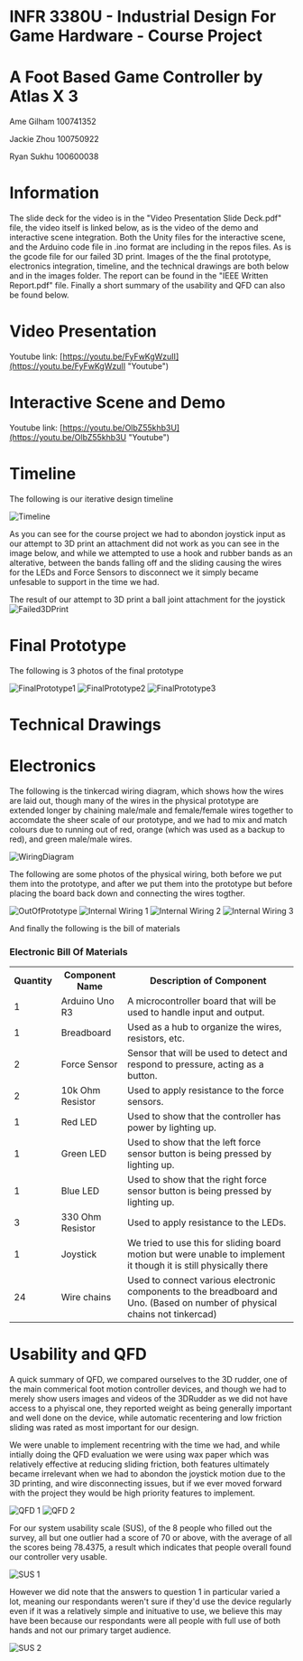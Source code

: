 # INFR 3380U - Industrial Design For Game Hardware - Course Project

# A Foot Based Game Controller by Atlas X 3

Ame Gilham 100741352

Jackie Zhou 100750922

Ryan Sukhu 100600038

# Information

The slide deck for the video is in the "Video Presentation Slide Deck.pdf" file, the video itself is linked below,
as is the video of the demo and interactive scene integration. Both the Unity files for the interactive scene, 
and the Arduino code file in .ino format are including in the repos files. As is the gcode file for our failed
3D print. Images of the the final prototype, electronics integration, timeline, and the technical drawings are 
both below and in the images folder. The report can be found in the "IEEE Written Report.pdf" file. Finally a 
short summary of the usability and QFD can also be found below.

# Video Presentation

Youtube link: [https://youtu.be/FyFwKgWzuII](https://youtu.be/FyFwKgWzuII "Youtube")

# Interactive Scene and Demo

Youtube link: [https://youtu.be/OlbZ55khb3U](https://youtu.be/OlbZ55khb3U "Youtube")

# Timeline

The following is our iterative design timeline

![Timeline](Images/IterativeDesignTimeline.PNG)

As you can see for the course project we had to abondon joystick input as our attempt
to 3D print an attachment did not work as you can see in the image below, and while 
we attempted to use a hook and rubber bands as an alterative, between the bands falling
off and the sliding causing the wires for the LEDs and Force Sensors to disconnect we it
simply became unfesable to support in the time we had. 

The result of our attempt to 3D print a ball joint attachment for the joystick 
![Failed3DPrint](Images/Failed3DPrint.jpg)

# Final Prototype

The following is 3 photos of the final prototype

![FinalPrototype1](Images/FinalPrototypeImage1.jpg)
![FinalPrototype2](Images/FinalPrototypeImage2.jpg)
![FinalPrototype3](Images/FinalPrototypeImage3.jpg)

# Technical Drawings 



# Electronics

The following is the tinkercad wiring diagram, which shows how the wires are laid out, though 
many of the wires in the physical prototype are extended longer by chaining male/male and 
female/female wires together to accomdate the sheer scale of our prototype, and we had to 
mix and match colours due to running out of red, orange (which was used as a backup to red), 
and green male/male wires. 

![WiringDiagram](Images/WiringDiagram.jpg)

The following are some photos of the physical wiring, both before we put them into the 
prototype, and after we put them into the prototype but before placing the board back
down and connecting the wires togther.

![OutOfPrototype](Images/WiringOutsideOfPrototype.jpg)
![Internal Wiring 1](Images/InternalWiring1.jpg)
![Internal Wiring 2](Images/InternalWiring2.jpg)
![Internal Wiring 3](Images/InternalWiring3.jpg)

And finally the following is the bill of materials

### Electronic Bill Of Materials

<table style="margin-left: auto; margin-right: auto;">
  <tr><th>Quantity</th>           <th>Component Name</th>                       <th>Description of Component</th></tr>
  <tr><td>1</td>   		  <td>Arduino Uno R3</td>                       <td>A microcontroller board that will be used to handle input and output.</td></tr>
  <tr><td>1</td>   		  <td>Breadboard</td>       	                <td>Used as a hub to organize the wires, resistors, etc.</td></tr>
  <tr><td>2</td>   		  <td>Force Sensor</td>               		<td>Sensor that will be used to detect and respond to pressure, acting as a button.</td></tr>
  <tr><td>2</td>   		  <td>10k Ohm Resistor</td>                   	<td>Used to apply resistance to the force sensors.</td></tr>
  <tr><td>1</td>   		  <td>Red LED</td>                              <td>Used to show that the controller has power by lighting up.</td></tr>
  <tr><td>1</td>   		  <td>Green LED</td>                            <td>Used to show that the left force sensor button is being pressed by lighting up.</td></tr>
  <tr><td>1</td>   		  <td>Blue LED</td>                             <td>Used to show that the right force sensor button is being pressed by lighting up.</td></tr>
  <tr><td>3</td>   		  <td>330 Ohm Resistor</td>                   	<td>Used to apply resistance to the LEDs.</td></tr>
  <tr><td>1</td>                  <td>Joystick</td>                   		<td>We tried to use this for sliding board motion but were unable to implement it though it is still physically there</td></tr>
  <tr><td>24</td>                 <td>Wire chains</td>       			<td>Used to connect various electronic components to the breadboard and Uno. (Based on number of physical chains not tinkercad)</td></tr>
</table>

# Usability and QFD 

A quick summary of QFD, we compared ourselves to the 3D rudder, one of the main commerical
foot motion controller devices, and though we had to merely show users images and videos of 
the 3DRudder as we did not have access to a phyiscal one, they reported weight as being generally
important and well done on the device, while automatic recentering and low friction sliding was
rated as most important for our design. 

We were unable to implement recentring with the time we had, and while intially doing the QFD 
evaluation we were using wax paper which was relatively effective at reducing sliding friction,
both features ultimately became irrelevant when we had to abondon the joystick motion due to the 
3D printing, and wire disconnecting issues, but if we ever moved forward with the project they would
be high priority features to implement. 

![QFD 1](Images/QFD1.PNG)
![QFD 2](Images/QFD2.PNG)

For our system usability scale (SUS), of the 8 people who filled out the survey, all but one 
outlier had a score of 70 or above, with the average of all the scores being 78.4375, a result
which indicates that people overall found our controller very usable.

![SUS 1](Images/SUS1.PNG)

However we did note that the answers to question 1 in particular varied a lot, meaning our respondants
weren't sure if they'd use the device regularly even if it was a relatively simple and inituative to 
use, we believe this may have been because our respondants were all people with full use of both hands
and not our primary target audience.

![SUS 2](Images/SUS2.PNG)



